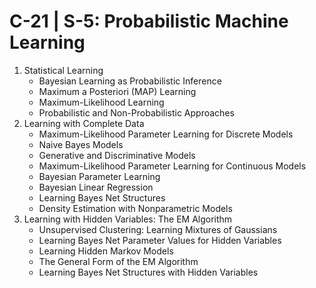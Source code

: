 # C-21 | S-5: Probabilistic Machine Learning

1. Statistical Learning
    - Bayesian Learning as Probabilistic Inference
    - Maximum a Posteriori (MAP) Learning
    - Maximum-Likelihood Learning
    - Probabilistic and Non-Probabilistic Approaches
2. Learning with Complete Data
    - Maximum-Likelihood Parameter Learning for Discrete Models
    - Naive Bayes Models
    - Generative and Discriminative Models
    - Maximum-Likelihood Parameter Learning for Continuous Models
    - Bayesian Parameter Learning
    - Bayesian Linear Regression
    - Learning Bayes Net Structures
    - Density Estimation with Nonparametric Models
3. Learning with Hidden Variables: The EM Algorithm
    - Unsupervised Clustering: Learning Mixtures of Gaussians
    - Learning Bayes Net Parameter Values for Hidden Variables
    - Learning Hidden Markov Models
    - The General Form of the EM Algorithm
    - Learning Bayes Net Structures with Hidden Variables
